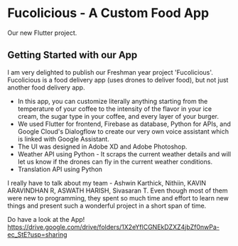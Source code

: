 # Fucolicious - A Custom Food App

Our new Flutter project.

## Getting Started with our App

I am very delighted to publish our Freshman year project 'Fucolicious'. Fucolicious is a food delivery app (uses drones to deliver food), but not just another food delivery app. 
- In this app, you can customize literally anything starting from the temperature of your coffee to the intensity of the flavor in your ice cream, the sugar type in your coffee, and every layer of your burger.
- We used Flutter for frontend, Firebase as database, Python for APIs, and Google Cloud's Dialogflow to create our very own voice assistant which is linked with Google Assistant.
- The UI was designed in Adobe XD and Adobe Photoshop.
- Weather API using Python - It scraps the current weather details and will let us know if the drones can fly in the current weather conditions.
- Translation API using Python

I really have to talk about my team - Ashwin Karthick, Nithiin, KAVIN ARAVINDHAN R, ASWATH HARISH, Sivasaran T. Even though most of them were new to programming, they spent so much time and effort to learn new things and present such a wonderful project in a short span of time.

Do have a look at the App!
https://drive.google.com/drive/folders/1X2eYflCGNEkDZXZ4jbZf0nwPa-ec_StE?usp=sharing
